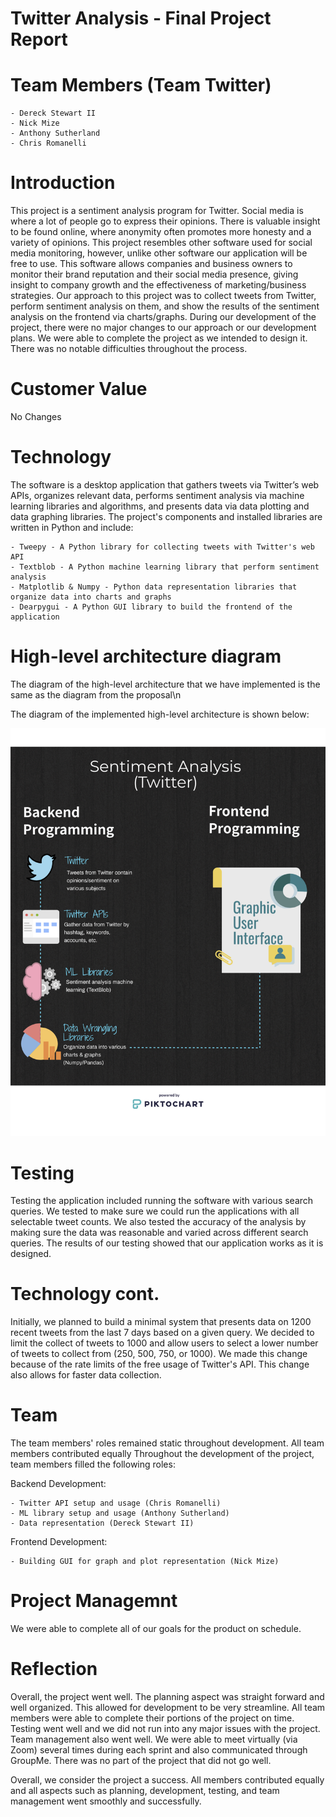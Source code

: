 # Twitter Analysis - Final Project Report
# Team Members (Team Twitter)
    - Dereck Stewart II
    - Nick Mize
    - Anthony Sutherland
    - Chris Romanelli

# Introduction
This project is a sentiment analysis program for Twitter. Social media is where a lot of people go to express their opinions. 
There is valuable insight to be found online, where anonymity often promotes more honesty and a variety of opinions. 
This project resembles other software used for social media monitoring, however, unlike other software our application will be free to use. 
This software allows companies and business owners to monitor their brand reputation and their social media presence, giving insight to company growth and the effectiveness of marketing/business strategies. 
Our approach to this project was to collect tweets from Twitter, perform sentiment analysis on them, and show the results of the sentiment analysis on the frontend via charts/graphs.
During our development of the project, there were no major changes to our approach or our development plans. 
We were able to complete the project as we intended to design it. There was no notable difficulties throughout the process.

# Customer Value
No Changes

# Technology
The software is a desktop application that gathers tweets via Twitter’s web APIs, organizes relevant data, performs sentiment analysis via machine learning libraries 
and algorithms, and presents data via data plotting and data graphing libraries.
The project's components and installed libraries are written in Python and include:

    - Tweepy - A Python library for collecting tweets with Twitter's web API
    - Textblob - A Python machine learning library that perform sentiment analysis
    - Matplotlib & Numpy - Python data representation libraries that organize data into charts and graphs
    - Dearpygui - A Python GUI library to build the frontend of the application

# High-level architecture diagram
The diagram of the high-level architecture that we have implemented is the same as the diagram from the proposal\n

The diagram of the implemented high-level architecture is shown below:

![alt text](https://github.com/CS340-21/SentimentAnalysis/blob/main/image.jpg)

# Testing
Testing the application included running the software with various search queries. We tested to make sure we could run the applications with all selectable
tweet counts. We also tested the accuracy of the analysis by making sure the data was reasonable and varied across different search queries.
The results of our testing showed that our application works as it is designed.

# Technology cont.
Initially, we planned to build a minimal system that presents data on 1200 recent tweets from the last 7 days based on a given query. We decided to limit the collect of tweets 
to 1000 and allow users to select a lower number of tweets to collect from (250, 500, 750, or 1000). We made this change because of the rate limits of the free 
usage of Twitter's API. This change also allows for faster data collection.

# Team
The team members' roles remained static throughout development. All team members contributed equally
Throughout the development of the project, team members filled the following roles:

Backend Development:

    - Twitter API setup and usage (Chris Romanelli)
    - ML library setup and usage (Anthony Sutherland)
    - Data representation (Dereck Stewart II)
    
Frontend Development:

    - Building GUI for graph and plot representation (Nick Mize)

# Project Managemnt
We were able to complete all of our goals for the product on schedule.

# Reflection
Overall, the project went well. The planning aspect was straight forward and well organized. This allowed for development to be very streamline. All team members 
were able to complete their portions of the project on time. Testing went well and we did not run into any major issues with the project. Team management also went well. 
We were able to meet virtually (via Zoom) several times during each sprint and also communicated through GroupMe. There was no part of the project that did not go well.

Overall, we consider the project a success. All members contributed equally and all aspects such as planning, development, testing, and team management went smoothly
and successfully.
